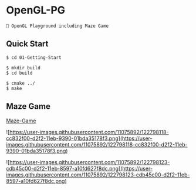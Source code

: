 # OpenGL-PG

`🧱 OpenGL Playground including Maze Game`

## Quick Start

```shell
$ cd 01-Getting-Start
```

```shell
$ mkdir build
$ cd build
```

```shell
$ cmake ../
$ make
```

## Maze Game

[Maze-Game](./Maze-Game)

![https://user-images.githubusercontent.com/11075892/122798118-cc832f00-d2f2-11eb-9390-01bda35178f3.png](https://user-images.githubusercontent.com/11075892/122798118-cc832f00-d2f2-11eb-9390-01bda35178f3.png)

![https://user-images.githubusercontent.com/11075892/122798123-cdb45c00-d2f2-11eb-8597-a10fd627f8dc.png](https://user-images.githubusercontent.com/11075892/122798123-cdb45c00-d2f2-11eb-8597-a10fd627f8dc.png)